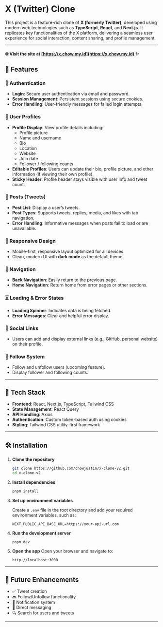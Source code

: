 # X (Twitter) Clone

This project is a feature-rich clone of **X (formerly Twitter)**, developed using modern web technologies such as
**TypeScript**, **React**, and **Next.js**. It replicates key functionalities of the X platform, delivering a seamless
user experience for social interaction, content sharing, and profile management.

---

#### 🌐 Visit the site at [https://x.chow.my.id](https://x.chow.my.id) ✨

## 🚀 Features

### 🔐 Authentication

- **Login**: Secure user authentication via email and password.
- **Session Management**: Persistent sessions using secure cookies.
- **Error Handling**: User-friendly messages for failed login attempts.

### 👤 User Profiles

- **Profile Display**: View profile details including:
    - Profile picture
    - Name and username
    - Bio
    - Location
    - Website
    - Join date
    - Follower / following counts
- **Editable Profiles**: Users can update their bio, profile picture, and other information (if viewing their own
  profile).
- **Sticky Header**: Profile header stays visible with user info and tweet count.

### 📝 Posts (Tweets)

- **Post List**: Display a user’s tweets.
- **Post Types**: Supports tweets, replies, media, and likes with tab navigation.
- **Error Handling**: Informative messages when posts fail to load or are unavailable.

### 📱 Responsive Design

- Mobile-first, responsive layout optimized for all devices.
- Clean, modern UI with **dark mode** as the default theme.

### 🧭 Navigation

- **Back Navigation**: Easily return to the previous page.
- **Home Navigation**: Return home from error pages or other sections.

### ⏳ Loading & Error States

- **Loading Spinner**: Indicates data is being fetched.
- **Error Messages**: Clear and helpful error display.

### 🔗 Social Links

- Users can add and display external links (e.g., GitHub, personal website) on their profile.

### 👥 Follow System

- Follow and unfollow users (upcoming feature).
- Display follower and following counts.

---

## 🧰 Tech Stack

- **Frontend**: React, Next.js, TypeScript, Tailwind CSS
- **State Management**: React Query
- **API Handling**: Axios
- **Authentication**: Custom token-based auth using cookies
- **Styling**: Tailwind CSS utility-first framework

---

## 🛠 Installation

1. **Clone the repository**
   ```bash
   git clone https://github.com/chowjustin/x-clone-v2.git
   cd x-clone-v2
   ```

2. **Install dependencies**
   ```bash
   pnpm install
   ```

3. **Set up environment variables**

   Create a `.env` file in the root directory and add your required environment variables, such as:

   ```env
   NEXT_PUBLIC_API_BASE_URL=https://your-api-url.com
   ```

4. **Run the development server**
   ```bash
   pnpm dev
   ```

5. **Open the app**
   Open your browser and navigate to:

   ```
   http://localhost:3000
   ```

---

## 🌱 Future Enhancements

- ✅ Tweet creation
- 🔜 Follow/Unfollow functionality
- 🔔 Notification system
- 💬 Direct messaging
- 🔍 Search for users and tweets

---
